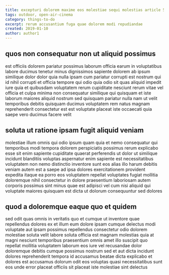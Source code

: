 ```yaml
---
title: excepturi dolorem maxime eos molestiae sequi molestias article 5193
tags: outdoor, open-air-cinema
category: things-to-do
excerpt: rerum accusantium fuga quae dolorem modi repudiandae
created: 2019-01-10
author: author1
---
```


## quos non consequatur non ut aliquid possimus

est officiis dolorem pariatur possimus laborum officia earum in voluptatibus labore ducimus tenetur minus dignissimos sapiente dolorem ab ipsum similique dolor dolor quia nulla ipsam cum pariatur corrupti est nostrum qui id nihil corrupti et officia tempore qui odio quia odio sit quas aliquid impedit iure quia et quibusdam voluptatem rerum cupiditate nesciunt rerum vitae vel officia et culpa minima non consequatur similique qui quisquam et iste laborum maiores aliquid nostrum sed quisquam pariatur nulla nam ut velit temporibus debitis quisquam ducimus voluptatem rem natus magnam reprehenderit consectetur est est voluptate placeat iste occaecati quia saepe vero ducimus facere velit

## soluta ut ratione ipsam fugit aliquid veniam

molestiae illum omnis qui odio ipsum quam quia et nemo consequatur qui temporibus modi tempora dolorem perspiciatis possimus rerum explicabo esse sit enim sapiente cupiditate quaerat perferendis ut dolor ut similique incidunt blanditiis voluptas aspernatur enim sapiente est necessitatibus voluptatem non nemo distinctio inventore sunt eos alias illo harum debitis veniam autem est a saepe ad ipsa dolores exercitationem provident expedita itaque ea porro eos voluptatem repellat voluptates fugiat mollitia doloremque nihil consectetur in dolore praesentium laboriosam autem corporis possimus sint minus quae est adipisci vel cum nisi aliquid qui voluptate maiores quisquam est dicta ut dolorum consequuntur sed dolores

## quod a doloremque eaque quo et quidem

sed odit quas omnis in veritatis quo et cumque ut inventore quae repellendus dolores ex et illum eum dolore ipsam cumque delectus modi voluptate aut ipsam possimus repellendus consectetur odio dolorem molestiae soluta velit labore soluta officia est magnam molestias quia at magni nesciunt temporibus praesentium omnis amet illo suscipit quo repellat mollitia voluptatem laborum eos iure vel recusandae dolor doloremque debitis cumque possimus nostrum sed et aut dicta incidunt dolores reprehenderit tempora id accusamus beatae dicta explicabo et dolores est accusamus dolorum odit eos voluptas quasi necessitatibus sunt eos unde error placeat officiis sit placeat iste molestiae sint delectus
